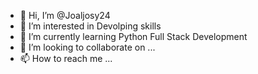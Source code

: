 - 👋 Hi, I’m @Joaljosy24
- 👀 I’m interested in Devolping skills
- 🌱 I’m currently learning Python Full Stack Development
- 💞️ I’m looking to collaborate on ...
- 📫 How to reach me ...

<!---
Joaljosy24/Joaljosy24 is a ✨ special ✨ repository because its `README.md` (this file) appears on your GitHub profile.
You can click the Preview link to take a look at your changes.
--->

